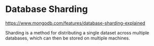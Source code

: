 # Database Sharding

https://www.mongodb.com/features/database-sharding-explained

Sharding is a method for distributing a single dataset across multiple databases, which can then be stored on multiple machines. 
